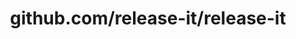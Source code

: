 ---
layout: post
title: github.com/release-it/release-it
categories: link
tags: [انگلیسی, برنامه‌نویسی]
---